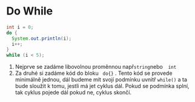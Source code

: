 # Do While
```java 
int i = 0;
do {
  System.out.println(i);
  i++;
}
while (i < 5);
```

1) Nejprve se zadáme libovolnou proměnnou např``` string ```nebo```  int```
2) Za druhé si zadáme kód do bloku ``` do{}``` . Tento kód se provede minimálně jednou, dál budeme mít svojí podmínku uvnitř  ```while()``` a ta bude sloužit k tomu, jestli má jet cyklus dál. Pokud se podmínka splní, tak cyklus pojede dál pokud ne, cyklus skončí.
